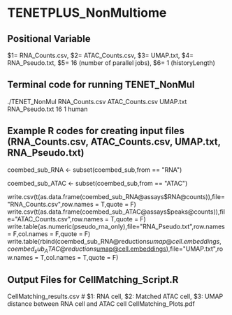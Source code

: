 # TENETPLUS_NonMultiome

## Positional Variable
$1= RNA_Counts.csv, $2= ATAC_Counts.csv, $3= UMAP.txt, $4= RNA_Pseudo.txt, $5= 16 (number of parallel jobs), $6= 1 (historyLength)

## Terminal code for running TENET_NonMul
./TENET_NonMul RNA_Counts.csv ATAC_Counts.csv UMAP.txt RNA_Pseudo.txt 16 1 human

## Example R codes for creating input files (RNA_Counts.csv, ATAC_Counts.csv, UMAP.txt, RNA_Pseudo.txt)
coembed_sub_RNA <- subset(coembed_sub,from == "RNA")

coembed_sub_ATAC <- subset(coembed_sub,from == "ATAC")

write.csv(t(as.data.frame(coembed_sub_RNA@assays$RNA@counts)),file="RNA_Counts.csv",row.names = T,quote = F)
write.csv(t(as.data.frame(coembed_sub_ATAC@assays$peaks@counts)),file="ATAC_Counts.csv",row.names = T,quote = F)
write.table(as.numeric(pseudo_rna_only),file="RNA_Pseudo.txt",row.names = F,col.names = F,quote = F)
write.table(rbind(coembed_sub_RNA@reductions$umap@cell.embeddings,coembed_sub_ATAC@reductions$umap@cell.embeddings),file="UMAP.txt",row.names = T,col.names = T,quote = F)

## Output Files for CellMatching_Script.R
CellMatching_results.csv # $1: RNA cell, $2: Matched ATAC cell, $3: UMAP distance between RNA cell and ATAC cell
CellMatching_Plots.pdf

